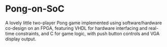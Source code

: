 # Pong-on-SoC
A lovely little two-player Pong game implemented using software/hardware co-design on an FPGA, featuring VHDL for hardware interfacing and real-time constraints, and C for game logic, with push button controls and VGA display output.
